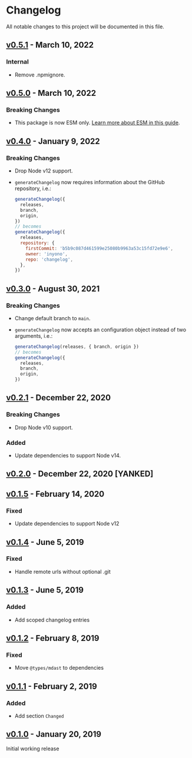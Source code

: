 # Changelog

All notable changes to this project will be documented in this file.

## [v0.5.1](https://github.com/inyono/changelog/compare/v0.5.0..v0.5.1) - March 10, 2022

### Internal

- Remove .npmignore.

## [v0.5.0](https://github.com/inyono/changelog/compare/v0.4.0..v0.5.0) - March 10, 2022

### Breaking Changes

- This package is now ESM only. [Learn more about ESM in this guide](https://gist.github.com/sindresorhus/a39789f98801d908bbc7ff3ecc99d99c).

## [v0.4.0](https://github.com/inyono/changelog/compare/v0.3.0..v0.4.0) - January 9, 2022

### Breaking Changes

- Drop Node v12 support.

- `generateChangelog` now requires information about the GitHub repository, i.e.:

  ```js
  generateChangelog({
    releases,
    branch,
    origin,
  })
  // becomes
  generateChangelog({
    releases,
    repository: {
      firstCommit: 'b5b9c087d461599e25080b9963a53c15fd72e9e6',
      owner: 'inyono',
      repo: 'changelog',
    },
  })
  ```

## [v0.3.0](https://github.com/inyono/changelog/compare/v0.2.1..v0.3.0) - August 30, 2021

### Breaking Changes

- Change default branch to `main`.

- `generateChangelog` now accepts an configuration object instead of two arguments, i.e.:

  ```js
  generateChangelog(releases, { branch, origin })
  // becomes
  generateChangelog({
    releases,
    branch,
    origin,
  })
  ```

## [v0.2.1](https://github.com/inyono/changelog/compare/v0.2.0..v0.2.1) - December 22, 2020

### Breaking Changes

- Drop Node v10 support.

### Added

- Update dependencies to support Node v14.

## [v0.2.0](https://github.com/inyono/changelog/compare/v0.1.5..v0.2.0) - December 22, 2020 \[YANKED]

## [v0.1.5](https://github.com/inyono/changelog/compare/v0.1.4..v0.1.5) - February 14, 2020

### Fixed

- Update dependencies to support Node v12

## [v0.1.4](https://github.com/inyono/changelog/compare/v0.1.3..v0.1.4) - June 5, 2019

### Fixed

- Handle remote urls without optional .git

## [v0.1.3](https://github.com/inyono/changelog/compare/v0.1.2..v0.1.3) - June 5, 2019

### Added

- Add scoped changelog entries

## [v0.1.2](https://github.com/inyono/changelog/compare/v0.1.1..v0.1.2) - February 8, 2019

### Fixed

- Move `@types/mdast` to dependencies

## [v0.1.1](https://github.com/inyono/changelog/compare/v0.1.0..v0.1.1) - February 2, 2019

### Added

- Add section `Changed`

## [v0.1.0](https://github.com/inyono/changelog/compare/b5b9c087d461599e25080b9963a53c15fd72e9e6..v0.1.0) - January 20, 2019

Initial working release
